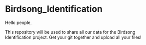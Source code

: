 # Birdsong_Identification

Hello people,

This repository will be used to share all our data for the Birdsong Identification project. Get your git together and upload all your files!
